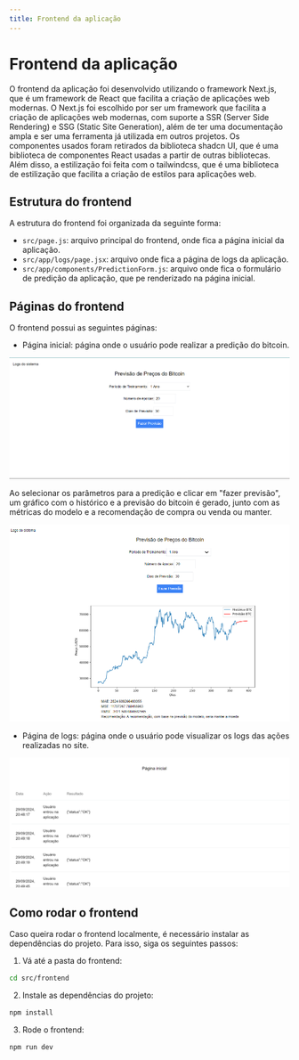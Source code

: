 ```yaml
---
title: Frontend da aplicação
---
```


# Frontend da aplicação

O frontend da aplicação foi desenvolvido utilizando o framework Next.js, que é um framework de React que facilita a criação de aplicações web modernas. O Next.js foi escolhido por ser um framework que facilita a criação de aplicações web modernas, com suporte a SSR (Server Side Rendering) e SSG (Static Site Generation), além de ter uma documentação ampla e ser uma ferramenta já utilizada em outros projetos. Os componentes usados foram retirados da biblioteca shadcn UI, que é uma biblioteca de componentes React usadas a partir de outras bibliotecas. Além disso, a estilização foi feita com o tailwindcss, que é uma biblioteca de estilização que facilita a criação de estilos para aplicações web.

## Estrutura do frontend

A estrutura do frontend foi organizada da seguinte forma:

- `src/page.js`: arquivo principal do frontend, onde fica a página inicial da aplicação.
-  `src/app/logs/page.jsx`: arquivo onde fica a página de logs da aplicação.
- `src/app/components/PredictionForm.js`: arquivo onde fica o formulário de predição da aplicação, que pe renderizado na página inicial.

## Páginas do frontend

O frontend possui as seguintes páginas:
- Página inicial: página onde o usuário pode realizar a predição do bitcoin.

![Página inicial](../../static/img/home.png)

Ao selecionar os parâmetros para a predição e clicar em "fazer previsão", um gráfico com o histórico e a previsão do bitcoin é gerado, junto com as métricas do modelo e a recomendação de compra ou venda ou manter.

![Página de predição](../../static/img/home-predicted.png)

- Página de logs: página onde o usuário pode visualizar os logs das ações realizadas no site.

![Página de logs](../../static/img/logs.png)


## Como rodar o frontend

Caso queira rodar o frontend localmente, é necessário instalar as dependências do projeto. Para isso, siga os seguintes passos:

1. Vá até a pasta do frontend:
```bash
cd src/frontend
```
2. Instale as dependências do projeto:
```bash
npm install
```

3. Rode o frontend:
```bash
npm run dev
```